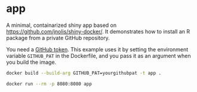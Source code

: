 # app

A minimal, containarized shiny app based on https://github.com/jnolis/shiny-docker/. It demonstrates how to install an R package from a private GitHub repository. 

You need a [GitHub token](https://github.com/settings/tokens/new). This example uses it by setting the environment variable `GITHUB_PAT` in the Dockerfile, and you pass it as an argument when you build the image.

```bash
docker build --build-arg GITHUB_PAT=yourgithubpat -t app .

docker run --rm -p 8080:8080 app
```


